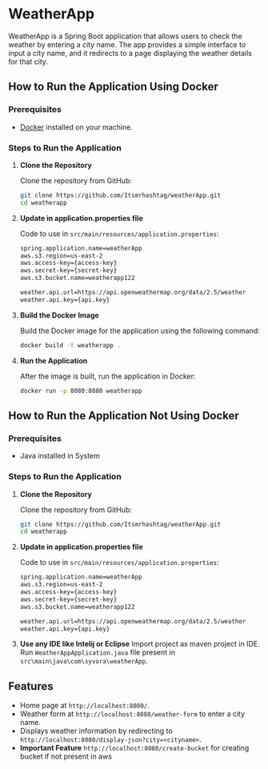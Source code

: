 # WeatherApp

WeatherApp is a Spring Boot application that allows users to check the weather by entering a city name. The app provides a simple interface to input a city name, and it redirects to a page displaying the weather details for that city.


## How to Run the Application Using Docker

### Prerequisites

- [Docker](https://www.docker.com/get-started) installed on your machine.

### Steps to Run the Application

1. **Clone the Repository**

   Clone the repository from GitHub:

   ```bash
   git clone https://github.com/Itsmrhashtag/weatherApp.git
   cd weatherapp

2. **Update in application.properties file**

   Code to use in `src/main/resources/application.properties`:

   ```bash
   spring.application.name=weatherApp
   aws.s3.region=us-east-2
   aws.access-key={access-key}
   aws.secret-key={secret-key}
   aws.s3.bucket.name=weatherapp122
   
   weather.api.url=https://api.openweathermap.org/data/2.5/weather
   weather.api.key={api.key}
   
3. **Build the Docker Image**

   Build the Docker image for the application using the following command:

   ```bash
   docker build -t weatherapp .

4. **Run the Application**

   After the image is built, run the application in Docker:

   ```bash
   docker run -p 8080:8080 weatherapp

## How to Run the Application Not Using Docker

### Prerequisites

- Java installed in System

### Steps to Run the Application
1. **Clone the Repository**

   Clone the repository from GitHub:

   ```bash
   git clone https://github.com/Itsmrhashtag/weatherApp.git
   cd weatherapp

2. **Update in application.properties file**

   Code to use in `src/main/resources/application.properties`:

   ```bash
   spring.application.name=weatherApp
   aws.s3.region=us-east-2
   aws.access-key={access-key}
   aws.secret-key={secret-key}
   aws.s3.bucket.name=weatherapp122
   
   weather.api.url=https://api.openweathermap.org/data/2.5/weather
   weather.api.key={api.key}

3. **Use any IDE like Intelij or Eclipse**
   Import project as maven project in IDE.
   Run `WeatherAppApplication.java` file present in `src\main\java\com\syvora\weatherApp`.

## Features
- Home page at `http://localhost:8080/`.
- Weather form at `http://localhost:8080/weather-form` to enter a city name.
- Displays weather information by redirecting to `http://localhost:8080/display-json?city=<cityname>`.
- **Important Feature**
   `http://localhost:8080/create-bucket` for creating bucket if not present in aws 

